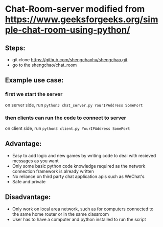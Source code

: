# Chat-Room-server modified from https://www.geeksforgeeks.org/simple-chat-room-using-python/
## Steps:
* git clone https://github.com/shengchaohu/shengchao.git
* go to the shengchao/chat_room
## Example use case:
### first we start the server
on server side, run `python3 chat_server.py YourIPAddress SomePort`
### then clients can run the code to connect to server
on client side, run `python3 client.py YourIPAddress SomePort`
## Advantage:
* Easy to add logic and new games by writing code to deal with recieved messages as you want
* Only some basic python code knowledge required as the network connection framework is already written
* No reliance on third party chat application apis such as WeChat's
* Safe and private
## Disadvantage:
* Only work on local area network, such as for computers connected to the same home router or in the same classroom
* User has to have a computer and python installed to run the script
